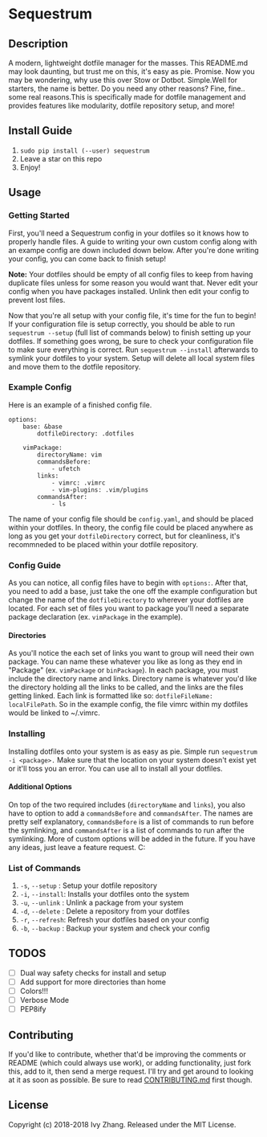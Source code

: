 # Sequestrum
## Description
A modern, lightweight dotfile manager for the masses. This README.md may look daunting, but trust me on this, it's easy as pie.
Promise. Now you may be wondering, why use this over Stow or Dotbot. Simple.Well for starters, the name is better. Do you need any
other reasons? Fine, fine.. some real reasons.This is specifically made for dotfile management and provides features like modularity, 
dotfile repository setup, and more!

## Install Guide
1. `sudo pip install (--user) sequestrum`
2. Leave a star on this repo
3. Enjoy!

## Usage
### Getting Started
First, you'll need a Sequestrum config in your dotfiles so it knows how to properly handle files. A guide to writing 
your own custom config along with an exampe config are down included down below. After you're done writing your config,
you can come back to finish setup! 

**Note:** Your dotfiles should be empty of all config files to keep from having duplicate files unless for some reason you
would want that. Never edit your config when you have packages installed. Unlink then edit your config to prevent lost files.

Now that you're all setup with your config file, it's time for the fun to begin! If your configuration file is setup correctly, you
should be able to run `sequestrum --setup` (full list of commands below) to finish setting up your dotfiles. If something goes 
wrong, be sure to check your configuration file to make sure everything is correct. Run `sequestrum --install` afterwards to symlink 
your dotfiles to your system. Setup will delete all local system files and move them to the dotfile repository.

### Example Config
Here is an example of a finished config file.

```
options:
    base: &base
        dotfileDirectory: .dotfiles
    
    vimPackage:
        directoryName: vim
        commandsBefore:
            - ufetch
        links:
            - vimrc: .vimrc
            - vim-plugins: .vim/plugins
        commandsAfter:
            - ls

```

The name of your config file should be `config.yaml`, and should be placed within your dotfiles. In theory, the config file
could be placed anywhere as long as you get your `dotfileDirectory` correct, but for cleanliness, it's recommneded to be placed
within your dotfile repository.

### Config Guide
As you can notice, all config files have to begin with `options:`. After that, you need to add a base, just take the one off the
example configuration but change the name of the `dotfileDirectory` to wherever your dotfiles are located. For each set of files you
want to package you'll need a separate package declaration (ex. `vimPackage` in the example).

#### Directories
As you'll notice the each set of links you want to group will need their own package. You can name these whatever you like as long 
as they end in "Package" (ex. `vimPackage` or `binPackage`). In each package, you must include the directory name and 
links. Directory name is whatever you'd like the directory holding all the links to be called, and the links are the files getting linked.
Each link is formatted like so: `dotfileFileName: localFilePath`. So in the example config, the file vimrc within my dotfiles would be 
linked to ~/.vimrc.

### Installing
Installing dotfiles onto your system is as easy as pie. Simple run `sequestrum -i <package>.` Make sure that the location on your system doesn't
exist yet or it'll toss you an error. You can use all to install all your dotfiles.

#### Additional Options
On top of the two required includes (`directoryName` and `links`), you also have to option to add a `commandsBefore` and `commandsAfter`.
The names are pretty self explanatory, `commandsBefore` is a list of commands to run before the symlinking, and `commandsAfter` is a list 
of commands to run after the symlinking. More of custom options will be added in the future. If you have any ideas, just leave a feature
request. C:

### List of Commands
1. `-s`, `--setup`  : Setup your dotfile repository
2. `-i`, `--install`: Installs your dotfiles onto the system
3. `-u`, `--unlink` : Unlink a package from your system
4. `-d`, `--delete` : Delete a repository from your dotfiles
5. `-r`, `--refresh`: Refresh your dotfiles based on your config
6. `-b`, `--backup` : Backup your system and check your config

## TODOS
- [ ] Dual way safety checks for install and setup
- [ ] Add support for more directories than home
- [ ] Colors!!!
- [ ] Verbose Mode
- [ ] PEP8ify

## Contributing
If you'd like to contribute, whether that'd be improving the comments or README (which could always use work), or adding functionality,
just fork this, add to it, then send a merge request. I'll try and get around to looking at it as soon as possible.
Be sure to read [CONTRIBUTING.md](CONTRIBUTING.md) first though.

## License
Copyright (c) 2018-2018 Ivy Zhang. Released under the MIT License.

